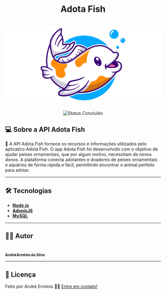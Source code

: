 <h1 align="center"> Adota Fish </h1>

<h1 align="center">
    <img alt="API Adota Fish" title="#Adota Fish" src="https://raw.githubusercontent.com/andreesilva/app_adota_fish/main/assets/recurso_grafico.png" />
</h1>

<p align="center">
	<img alt="Status Concluído" src="https://img.shields.io/badge/STATUS-CONCLU%C3%8DDO-brightgreen">
</p>

## 💻 Sobre a API Adota Fish

📄 A API Adota Fish fornece os recursos e informações utilizados pelo aplicatico Adota Fish.  O app Adota Fish foi desenvolvido com o objetivo de ajudar peixes ornamentais, que por algum motivo, necessitam de novos donos. A plataforma conecta adotantes e doadores de peixes ornamentais e aquários de forma rápida e fácil, permitindo encontrar o animal perfeito para adotar.

---


## 🛠 Tecnologias

- **[Node.js](https://nodejs.org/en/)**
- **[AdonisJS](https://adonisjs.com/)**
- **[MySQL](https://www.mysql.com/)**


---

## 🧙‍♂️ Autor

<a href="https://www.linkedin.com/in/andr%C3%A9-erm%C3%ADnio-04b7a66b/">
 <img style="border-radius: 50%;" src="https://avatars.githubusercontent.com/u/47976648?s=400&u=0d11578ca2d3a07826c0a05bdafd9e3f5b01ab3a&v=4" width="100px;" alt=""/>
 <br />
 <sub><b>André Ermínio da Silva</b></sub></a> 
 <br />

---

## 📝 Licença

<!-- Este projeto esta sobe a licença [MIT](./LICENSE). -->

Feito por André Ermínio 👋🏽 [Entre em contato!](https://www.linkedin.com/in/andr%C3%A9-erm%C3%ADnio-04b7a66b/)
